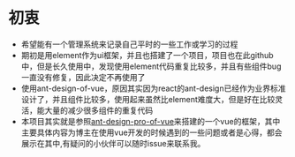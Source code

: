 # 初衷
* 希望能有一个管理系统来记录自己平时的一些工作或学习的过程
* 期初是用element作为ui框架，并且也搭建了一个项目，项目也在此github中，但是长久使用中，发现使用element代码重复比较多，并且有些组件bug一直没有修复，因此决定不再使用了
* 使用ant-design-of-vue，原因其实因为react的ant-design已经作为业界标准设计了，并且组件比较多，使用起来虽然比element难度大，但是好在比较灵活，能大量的减少很多组件的重复代码
* 本项目其实就是参照[ant-design-pro-of-vue](https://pro.loacg.com/)来搭建的一个vue的框架，其中主要具体内容为博主在使用vue开发的时候遇到的一些问题或者是心得，都会展示在其中,有疑问的小伙伴可以随时issue来联系我。
